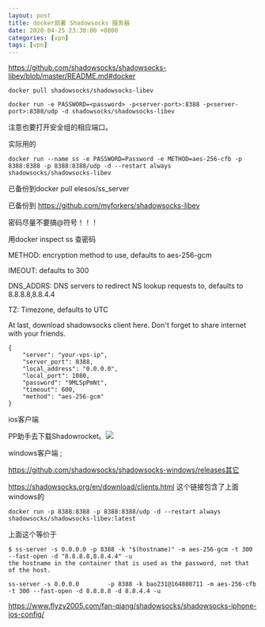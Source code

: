 ```yaml
---
layout: post
title: docker部署 Shadowsocks 服务器
date: 2020-04-25 23:30:00 +0800
categories: [vpn]
tags: [vpn]
---
```


https://github.com/shadowsocks/shadowsocks-libev/blob/master/README.md#docker
```
docker pull shadowsocks/shadowsocks-libev

docker run -e PASSWORD=<password> -p<server-port>:8388 -p<server-port>:8388/udp -d shadowsocks/shadowsocks-libev
```
注意也要打开安全组的相应端口。

实际用的
```
docker run --name ss -e PASSWORD=Password -e METHOD=aes-256-cfb -p 8388:8388 -p 8388:8388/udp -d --restart always shadowsocks/shadowsocks-libev
```
已备份到docker pull elesos/ss_server

已备份到 https://github.com/myforkers/shadowsocks-libev

密码尽量不要搞@符号！！！

用docker inspect ss 查密码

METHOD: encryption method to use, defaults to aes-256-gcm

IMEOUT: defaults to 300

DNS_ADDRS: DNS servers to redirect NS lookup requests to, defaults to 8.8.8.8,8.8.4.4

TZ: Timezone, defaults to UTC


At last, download shadowsocks client here. Don't forget to share internet with your friends.

```
{
    "server": "your-vps-ip",
    "server_port": 8388,
    "local_address": "0.0.0.0",
    "local_port": 1080,
    "password": "9MLSpPmNt",
    "timeout": 600,
    "method": "aes-256-gcm"
}
```
ios客户端

PP助手去下载Shadowrocket。![](/assets/other/vpn/shadowrocket-2.1.10.ipa)

windows客户端 ;

https://github.com/shadowsocks/shadowsocks-windows/releases其它

https://shadowsocks.org/en/download/clients.html 这个链接包含了上面windows的

```
docker run -p 8388:8388 -p 8388:8388/udp -d --restart always shadowsocks/shadowsocks-libev:latest
```
上面这个等价于
```
$ ss-server -s 0.0.0.0 -p 8388 -k "$(hostname)" -m aes-256-gcm -t 300 --fast-open -d "8.8.8.8,8.8.4.4" -u
the hostname in the container that is used as the password, not that of the host.

ss-server -s 0.0.0.0        -p 8388 -k bao231@164808711 -m aes-256-cfb -t 300 --fast-open -d 8.8.8.8 -d 8.8.4.4 -u
```


https://www.flyzy2005.com/fan-qiang/shadowsocks/shadowsocks-iphone-ios-config/